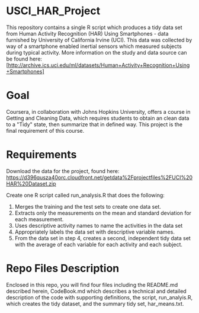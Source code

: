 # USCI_HAR_Project

This repository contains a single R script which produces a tidy data set from Human Activity Recognition (HAR) Using Smartphones - data furnished by University of California Irvine (UCI). This data was collected by way of a smartphone enabled inertial sensors which measured subjects during typical activity. More information on the study and data source can be found here: [http://archive.ics.uci.edu/ml/datasets/Human+Activity+Recognition+Using+Smartphones]

# Goal
Coursera, in collaboration with Johns Hopkins University, offers a course in Getting and Cleaning Data, which requires students to obtain an clean data to a "Tidy" state, then summarize that in defined way. This project is the final requirement of this course.

# Requirements

Download the data for the project, found here: https://d396qusza40orc.cloudfront.net/getdata%2Fprojectfiles%2FUCI%20HAR%20Dataset.zip

Create one R script called run_analysis.R that does the following:

1. Merges the training and the test sets to create one data set.
2. Extracts only the measurements on the mean and standard deviation for each measurement. 
3. Uses descriptive activity names to name the activities in the data set
4. Appropriately labels the data set with descriptive variable names. 
5. From the data set in step 4, creates a second, independent tidy data set with the average of each variable for each activity and each subject.

# Repo Files Description

Enclosed in this repo, you will find four files including the README.md described herein, CodeBook.md which describes a technical and detailed description of the code with supporting definitions, the script, run_analyis.R, which creates the tidy dataset, and the summary tidy set, har_means.txt.

